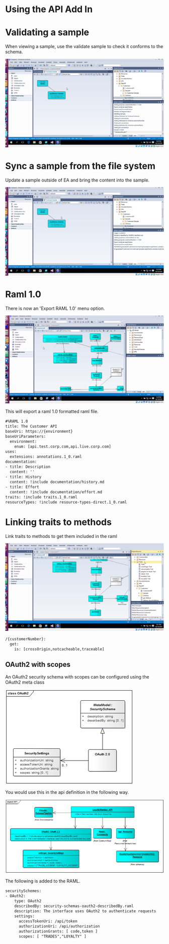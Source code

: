 # Using the API Add In

# Validating a sample

When viewing a sample, use the validate sample to check it conforms to the schema.

![Validate Sample ](./images/validate-sample.gif)


# Sync a sample from the file system

Update a sample outside of EA and bring the content into the sample.

![Sync Sample ](./images/sync-sample.gif)


# Raml 1.0

There is now an 'Export RAML 1.0' menu option.

![Export Raml 1.0 ](./images/export-raml-1.0.gif)

This will export a raml 1.0 formatted raml file.

~~~~
#%RAML 1.0
title: The Customer API
baseUri: https://{environment}
baseUriParameters:
  environment:
    enum: [api.test.corp.com,api.live.corp.com]
uses:
  extensions: annotations.1_0.raml
documentation:
- title: Description
  content: ''
- title: History
  content: !include documentation/history.md
- title: Effort
  content: !include documentation/effort.md
traits: !include traits.1_0.raml
resourceTypes: !include resource-types-direct.1_0.raml
~~~~

# Linking traits to methods

Link traits to methods to get them included in the raml

![Line ](./images/link-traits-to-method.gif)

~~~~
/{customerNumber}:  
  get:    
    is: [crossOrigin,notcacheable,traceable]
~~~~

## OAuth2 with scopes

An OAuth2 security schema with scopes can be configured using the OAuth2 meta class

![Security Schema OAuth2 with scopes](./images/security-schema-oauth2.png)

You would use this in the api definition in the following way.

![Security Schema OAuth2 with scopes example ](./images/security-scheme-oauth--example.png)

The following is added to the RAML.
~~~~
securitySchemes:
- OAuth2:
    type: OAuth2
    describedBy: security-schemas-oauth2-describedBy.raml
    description: The interface uses OAuth2 to authenticate requests
    settings:
      accessTokenUri: /api/token
      authorizationUri: /api/authorization
      authorizationGrants: [ code,token ]
      scopes: [ "TRADES","LOYALTY" ]
~~~~
